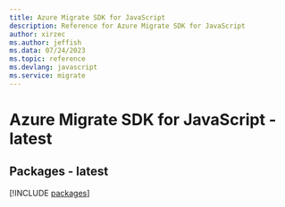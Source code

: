```yaml
---
title: Azure Migrate SDK for JavaScript
description: Reference for Azure Migrate SDK for JavaScript
author: xirzec
ms.author: jeffish
ms.data: 07/24/2023
ms.topic: reference
ms.devlang: javascript
ms.service: migrate
---
```

# Azure Migrate SDK for JavaScript - latest
## Packages - latest
[!INCLUDE [packages](migrate-index.md)]